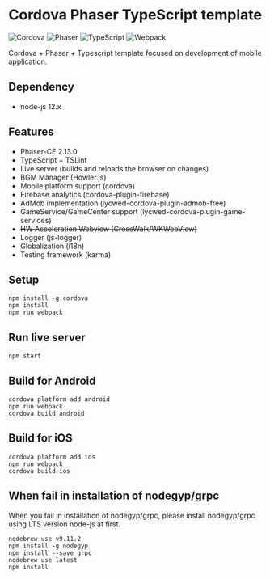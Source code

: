 # Cordova Phaser TypeScript template

![Cordova](http://i.imgur.com/HNRXZ0o.png)
![Phaser](http://i.imgur.com/9M26w5m.png)
![TypeScript](http://i.imgur.com/5MWne89.png)
![Webpack](http://i.imgur.com/HFApsAJ.png)

Cordova + Phaser + Typescript template focused on development of mobile
application.

## Dependency

- node-js 12.x


## Features

- Phaser-CE 2.13.0
- TypeScript + TSLint
- Live server (builds and reloads the browser on changes)
- BGM Manager (Howler.js)
- Mobile platform support (cordova)
- Firebase analytics (cordova-plugin-firebase)
- AdMob implementation (lycwed-cordova-plugin-admob-free)
- GameService/GameCenter support (lycwed-cordova-plugin-game-services)
- ~~HW Acceleration Webview (CrossWalk/WKWebView)~~
- Logger (js-logger)
- Globalization (i18n)
- Testing framework (karma)

## Setup

```
npm install -g cordova
npm install
npm run webpack
```

## Run live server

```
npm start
```

## Build for Android

```
cordova platform add android
npm run webpack
cordova build android
```

## Build for iOS

```
cordova platform add ios
npm run webpack
cordova build ios
```

## When fail in installation of nodegyp/grpc

When you fail in installation of nodegyp/grpc, please install 
nodegyp/grpc using LTS version node-js at first.

```
nodebrew use v9.11.2
npm install -g nodegyp
npm install --save grpc
nodebrew use latest
npm install
```

